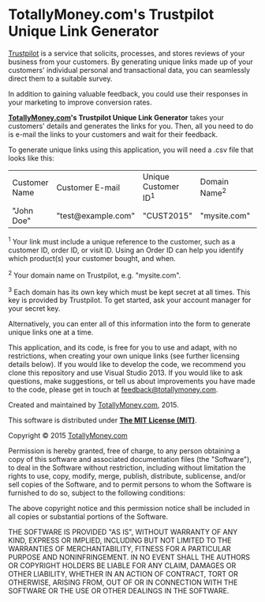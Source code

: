 # TotallyMoney.com's Trustpilot Unique Link Generator

<a href="http://www.trustpilot.com">Trustpilot</a> is a service that solicits, processes, and stores reviews of your business from your customers. By generating unique links made up of your customers' individual personal and transactional data, you can seamlessly direct them to a suitable survey.

In addition to gaining valuable feedback, you could use their responses in your marketing to improve conversion rates.

<strong><a href="https://www.totallymoney.com">TotallyMoney.com</a>'s Trustpilot Unique Link Generator</strong> takes your customers' details and generates the links for you. Then, all you need to do is e-mail the links to your customers and wait for their feedback.

To generate unique links using this application, you will need a .csv file that looks like this:

<table>
    <tr>
        <td>Customer Name</td>
        <td>Customer E-mail</td>
        <td>Unique Customer ID<sup>1</sup></td>
        <td>Domain Name<sup>2</sup></td>
        <td>Secret Key<sup>3</sup></td>
    </tr>
    <tr>
        <td>"John Doe"</td>
        <td>"test@example.com"</td>
        <td>"CUST2015"</td>
        <td>"mysite.com"</td>
        <td>"mys3cr3tk3y2015"</td>
    </tr>
</table>

<sup>1</sup> Your link must include a unique reference to the customer, such as a customer ID, order ID, or visit ID. Using an Order ID can help you identify which product(s) your customer bought, and when.

<sup>2</sup> Your domain name on Trustpilot, e.g. "mysite.com".

<sup>3</sup> Each domain has its own key which must be kept secret at all times. This key is provided by Trustpilot. To get started, ask your account manager for your secret key.

Alternatively, you can enter all of this information into the form to generate unique links one at a time.

This application, and its code, is free for you to use and adapt, with no restrictions, when creating your own unique links (see further licensing details below). If you would like to develop the code, we recommend you clone this repository and use Visual Studio 2013. If you would like to ask questions, make suggestions, or tell us about improvements you have made to the code, please get in touch at <a href="mailto: feedback@totallymoney.com">feedback@totallymoney.com</a>. 

Created and maintained by <a href="https://www.totallymoney.com">TotallyMoney.com</a>, 2015.

This software is distributed under <strong><a href="https://opensource.org/licenses/MIT">The MIT License (MIT)</a></strong>.

Copyright &copy; 2015 <a href="https://www.totallymoney.com">TotallyMoney.com</a>

Permission is hereby granted, free of charge, to any person obtaining a copy
of this software and associated documentation files (the "Software"), to deal
in the Software without restriction, including without limitation the rights
to use, copy, modify, merge, publish, distribute, sublicense, and/or sell
copies of the Software, and to permit persons to whom the Software is
furnished to do so, subject to the following conditions:

The above copyright notice and this permission notice shall be included in
all copies or substantial portions of the Software.

THE SOFTWARE IS PROVIDED "AS IS", WITHOUT WARRANTY OF ANY KIND, EXPRESS OR
IMPLIED, INCLUDING BUT NOT LIMITED TO THE WARRANTIES OF MERCHANTABILITY,
FITNESS FOR A PARTICULAR PURPOSE AND NONINFRINGEMENT. IN NO EVENT SHALL THE
AUTHORS OR COPYRIGHT HOLDERS BE LIABLE FOR ANY CLAIM, DAMAGES OR OTHER
LIABILITY, WHETHER IN AN ACTION OF CONTRACT, TORT OR OTHERWISE, ARISING FROM,
OUT OF OR IN CONNECTION WITH THE SOFTWARE OR THE USE OR OTHER DEALINGS IN
THE SOFTWARE.
